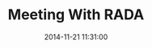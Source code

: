 ---
layout: post
title:  "Meeting With RADA"
date:   2014-11-21 11:31:00
categories: jekyll update
---